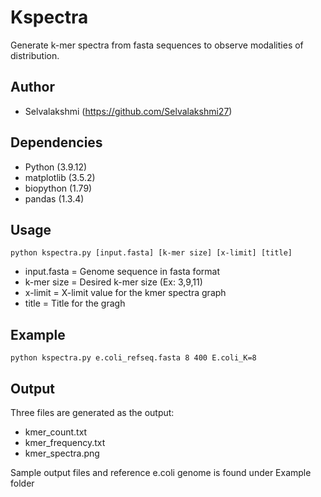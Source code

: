 # Kspectra
Generate k-mer spectra from fasta sequences to observe modalities of distribution.

## Author
- Selvalakshmi (https://github.com/Selvalakshmi27)

## Dependencies
- Python (3.9.12)
- matplotlib (3.5.2)
- biopython (1.79)
- pandas (1.3.4)

## Usage
```
python kspectra.py [input.fasta] [k-mer size] [x-limit] [title]
```
- input.fasta = Genome sequence in fasta format
- k-mer size = Desired k-mer size (Ex: 3,9,11)
- x-limit = X-limit value for the kmer spectra graph
- title = Title for the gragh

## Example
```
python kspectra.py e.coli_refseq.fasta 8 400 E.coli_K=8
```
## Output
Three files are generated as the output:
- kmer_count.txt
- kmer_frequency.txt
- kmer_spectra.png

Sample output files and reference e.coli genome is found under Example folder
